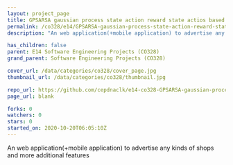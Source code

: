 ```yaml
---
layout: project_page
title: GPSARSA gaussian process state action reward state actios based SITNSHOP
permalink: /co328/e14/GPSARSA-gaussian-process-state-action-reward-state-actios-based-SITNSHOP/
description: "An web application(+mobile application) to advertise any kinds of shops and more additional features"

has_children: false
parent: E14 Software Engineering Projects (CO328)
grand_parent: Software Engineering Projects (CO328)

cover_url: /data/categories/co328/cover_page.jpg
thumbnail_url: /data/categories/co328/thumbnail.jpg

repo_url: https://github.com/cepdnaclk/e14-co328-GPSARSA-gaussian-process-state-action-reward-state-actios-based-SITNSHOP
page_url: blank

forks: 0
watchers: 0
stars: 0
started_on: 2020-10-20T06:05:10Z
---
```

An web application(+mobile application) to advertise any kinds of shops and more additional features

